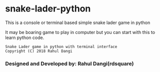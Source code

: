 # snake-lader-python
This is a console or terminal based simple snake lader game in python

It may be boaring game to play in computer but you can start with this to learn python code.

    Snake Lader game in python with terminal interface
    Copyright (C) 2018 Rahul Dangi

### Designed and Developed by: Rahul Dangi(rdsquare)
